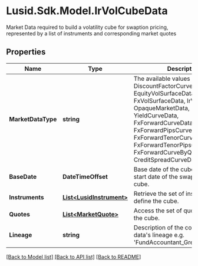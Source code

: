 # Lusid.Sdk.Model.IrVolCubeData
Market Data required to build a volatility cube for swaption pricing,  represented by a list of instruments and corresponding market quotes

## Properties

Name | Type | Description | Notes
------------ | ------------- | ------------- | -------------
**MarketDataType** | **string** | The available values are: DiscountFactorCurveData, EquityVolSurfaceData, FxVolSurfaceData, IrVolCubeData, OpaqueMarketData, YieldCurveData, FxForwardCurveData, FxForwardPipsCurveData, FxForwardTenorCurveData, FxForwardTenorPipsCurveData, FxForwardCurveByQuoteReference, CreditSpreadCurveData | 
**BaseDate** | **DateTimeOffset** | Base date of the cube - this is the start date of the swaptions on the cube. | 
**Instruments** | [**List&lt;LusidInstrument&gt;**](LusidInstrument.md) | Retrieve the set of instruments that define the cube. | 
**Quotes** | [**List&lt;MarketQuote&gt;**](MarketQuote.md) | Access the set of quotes that define the cube. | 
**Lineage** | **string** | Description of the complex market data&#39;s lineage e.g. &#39;FundAccountant_GreenQuality&#39;. | [optional] 

[[Back to Model list]](../README.md#documentation-for-models) [[Back to API list]](../README.md#documentation-for-api-endpoints) [[Back to README]](../README.md)

